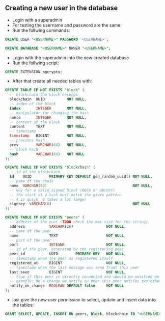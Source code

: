 ## Creating a new user in the database

- Login with a superadmin
- For testing the username and password are the same
- Run the follwing commands:

``` sql
CREATE USER "<USERNAME>" PASSWORD '<USERNAME>';
```

``` sql
CREATE DATABASE "<USERNAME>" OWNER "<USERNAME>";
```

- Login with the superadmin into the new created database
- Run the follwing script:
``` sql
CREATE EXTENSION pgcrypto;
```

- After that create all needed tables with:
``` sql
CREATE TABLE IF NOT EXISTS "block" (
  -- blockchain the block belongs
  blockchain  UUID          NOT NULL,
  -- index of the block
  index       INTEGER       NOT NULL,
  -- manipulator for changing the hash
  nonce       INTEGER       NOT NULL,
  -- content of the block
  content     TEXT          NOT NULL,
  -- timestamp
  timestamp   BIGINT        NOT NULL,
  -- previous hash
  prev        VARCHAR(64)   NOT NULL,
  -- block hash
  hash        VARCHAR(64)   NOT NULL
);
```

``` sql
CREATE TABLE IF NOT EXISTS "blockchain" (
  -- id of the blockchain
  id    UUID        PRIMARY KEY DEFAULT gen_random_uuid() NOT NULL,
  -- name of the chain
  name  VARCHAR(50)                                       NOT NULL,
  -- key for a valid signed block (0000 or abcdef)
  -- the start of a hash must match the given pattern
  -- 4 is quick, 6 takes a lot longer
  signkey  VARCHAR(8)                                     NOT NULL
);
```

``` sql
CREATE TABLE IF NOT EXISTS "peers" (
  -- address of the peer (TODO check the max size for the string)
  address           VARCHAR(26)               NOT NULL,
  -- name of the peer
  name              TEXT                      NOT NULL,
  -- port of the peer
  port              INTEGER                   NOT NULL,
  -- id of the peer, generated by the registering peer
  peer_id           UUID        PRIMARY KEY   NOT NULL,
  -- timestamp when the peer as registered itself
  registered_at     BIGINT                    NOT NULL,
  -- timestamp when the last message was send fromt this peer
  last_seen         BIGINT                    NOT NULL,
  -- true if this peer is directly connected and should be notified on change
  -- example: On a change we notify on peer this peer notifes two others
  notify_on_change  BOOLEAN DEFAULT false     NOT NULL
);
```

- last give the new user permission to select, update and insert data into the tables:
``` sql
GRANT SELECT, UPDATE, INSERT ON peers, block, blockchain TO "<USERNAME>";
```